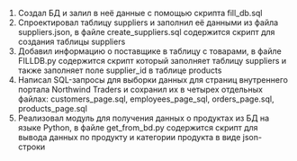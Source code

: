 1. Создал БД и залил в неё данные с помощью скрипта fill_db.sql
2. Спроектировал таблицу suppliers и заполнил её данными из файла suppliers.json, в файле create_suppliers.sql содержится скрипт для создания таблицы suppliers
3. Добавил информацию о поставщике в таблицу с товарами, в файле FILLDB.py содержится скрипт который заполняет таблицу suppliers и также заполняет поле supplier_id в таблице products
4. Написал SQL-запросы для выборки данных для страниц внутреннего портала Northwind Traders и сохранил их в четырех отдельных файлах: customers_page.sql, employees_page_sql, orders_page.sql, products_page.sql
5. Реализовал модуль для получения данных о продуктах из БД на языке Python, в файле get_from_bd.py содержится скрипт для вывода данных по продукту и категории продукта в виде json-строки